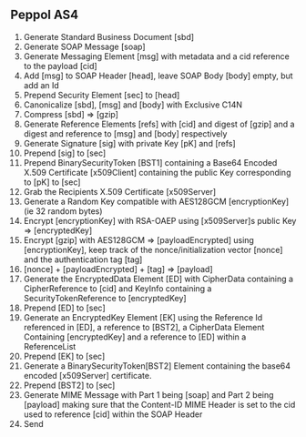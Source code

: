 ## Peppol AS4

1. Generate Standard Business Document [sbd]
2. Generate SOAP Message [soap]
3. Generate Messaging Element [msg] with metadata and a cid reference to the payload [cid]
3. Add [msg] to SOAP Header [head], leave SOAP Body [body] empty, but add an Id
4. Prepend Security Element [sec] to [head] 
5. Canonicalize [sbd], [msg] and [body] with Exclusive C14N 
6. Compress [sbd] => [gzip]
7. Generate Reference Elements [refs] with [cid] and digest of [gzip] and a digest and reference to [msg] and [body] respectively
8. Generate Signature [sig] with private Key [pK] and [refs] 
9. Prepend [sig] to [sec] 
10. Prepend BinarySecurityToken [BST1] containing a Base64 Encoded X.509 Certificate [x509Client] containing the public Key corresponding to [pK] to [sec]
11. Grab the Recipients X.509 Certificate [x509Server]
12. Generate a Random Key compatible with AES128GCM [encryptionKey] (ie 32 random bytes)
13. Encrypt [encryptionKey] with RSA-OAEP using [x509Server]s public Key => [encryptedKey]
14. Encrypt [gzip] with AES128GCM => [payloadEncrypted] using [encryptionKey], keep track of the nonce/initialization vector [nonce] and the authentication tag [tag]
15. [nonce] + [payloadEncrypted] + [tag] => [payload]
16. Generate the EncryptedData Element [ED] with CipherData containing a CipherReference to [cid] and KeyInfo containing a SecurityTokenReference to [encryptedKey]
17. Prepend [ED] to [sec]
18. Generate an EncryptedKey Element [EK] using the Reference Id referenced in [ED], a reference to [BST2], a CipherData Element Containing [encryptedKey] and a reference to [ED] within a ReferenceList
19. Prepend [EK] to [sec]
20. Generate a BinarySecurityToken[BST2] Element containing the base64 encoded [x509Server] certificate.
21. Prepend [BST2] to [sec]
22. Generate MIME Message with Part 1 being [soap] and Part 2 being [payload] making sure that the Content-ID MIME Header is set to the cid used to reference [cid] within the SOAP Header
23. Send
